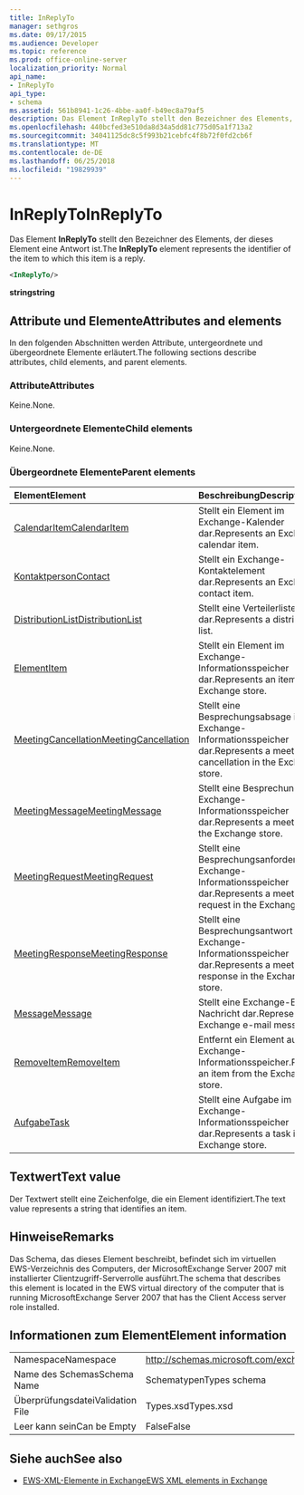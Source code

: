 ```yaml
---
title: InReplyTo
manager: sethgros
ms.date: 09/17/2015
ms.audience: Developer
ms.topic: reference
ms.prod: office-online-server
localization_priority: Normal
api_name:
- InReplyTo
api_type:
- schema
ms.assetid: 561b8941-1c26-4bbe-aa0f-b49ec8a79af5
description: Das Element InReplyTo stellt den Bezeichner des Elements, der dieses Element eine Antwort ist.
ms.openlocfilehash: 440bcfed3e510da8d34a5dd81c775d05a1f713a2
ms.sourcegitcommit: 34041125dc8c5f993b21cebfc4f8b72f0fd2cb6f
ms.translationtype: MT
ms.contentlocale: de-DE
ms.lasthandoff: 06/25/2018
ms.locfileid: "19829939"
---
```

# <a name="inreplyto"></a><span data-ttu-id="9c7a8-103">InReplyTo</span><span class="sxs-lookup"><span data-stu-id="9c7a8-103">InReplyTo</span></span>

<span data-ttu-id="9c7a8-104">Das Element **InReplyTo** stellt den Bezeichner des Elements, der dieses Element eine Antwort ist.</span><span class="sxs-lookup"><span data-stu-id="9c7a8-104">The **InReplyTo** element represents the identifier of the item to which this item is a reply.</span></span> 
  
```xml
<InReplyTo/>
```

 <span data-ttu-id="9c7a8-105">**string**</span><span class="sxs-lookup"><span data-stu-id="9c7a8-105">**string**</span></span>
## <a name="attributes-and-elements"></a><span data-ttu-id="9c7a8-106">Attribute und Elemente</span><span class="sxs-lookup"><span data-stu-id="9c7a8-106">Attributes and elements</span></span>

<span data-ttu-id="9c7a8-107">In den folgenden Abschnitten werden Attribute, untergeordnete und übergeordnete Elemente erläutert.</span><span class="sxs-lookup"><span data-stu-id="9c7a8-107">The following sections describe attributes, child elements, and parent elements.</span></span>
  
### <a name="attributes"></a><span data-ttu-id="9c7a8-108">Attribute</span><span class="sxs-lookup"><span data-stu-id="9c7a8-108">Attributes</span></span>

<span data-ttu-id="9c7a8-109">Keine.</span><span class="sxs-lookup"><span data-stu-id="9c7a8-109">None.</span></span>
  
### <a name="child-elements"></a><span data-ttu-id="9c7a8-110">Untergeordnete Elemente</span><span class="sxs-lookup"><span data-stu-id="9c7a8-110">Child elements</span></span>

<span data-ttu-id="9c7a8-111">Keine.</span><span class="sxs-lookup"><span data-stu-id="9c7a8-111">None.</span></span>
  
### <a name="parent-elements"></a><span data-ttu-id="9c7a8-112">Übergeordnete Elemente</span><span class="sxs-lookup"><span data-stu-id="9c7a8-112">Parent elements</span></span>

|<span data-ttu-id="9c7a8-113">**Element**</span><span class="sxs-lookup"><span data-stu-id="9c7a8-113">**Element**</span></span>|<span data-ttu-id="9c7a8-114">**Beschreibung**</span><span class="sxs-lookup"><span data-stu-id="9c7a8-114">**Description**</span></span>|
|:-----|:-----|
|[<span data-ttu-id="9c7a8-115">CalendarItem</span><span class="sxs-lookup"><span data-stu-id="9c7a8-115">CalendarItem</span></span>](calendaritem.md) <br/> |<span data-ttu-id="9c7a8-116">Stellt ein Element im Exchange-Kalender dar.</span><span class="sxs-lookup"><span data-stu-id="9c7a8-116">Represents an Exchange calendar item.</span></span>  <br/> |
|[<span data-ttu-id="9c7a8-117">Kontaktperson</span><span class="sxs-lookup"><span data-stu-id="9c7a8-117">Contact</span></span>](contact.md) <br/> |<span data-ttu-id="9c7a8-118">Stellt ein Exchange-Kontaktelement dar.</span><span class="sxs-lookup"><span data-stu-id="9c7a8-118">Represents an Exchange contact item.</span></span>  <br/> |
|[<span data-ttu-id="9c7a8-119">DistributionList</span><span class="sxs-lookup"><span data-stu-id="9c7a8-119">DistributionList</span></span>](distributionlist.md) <br/> |<span data-ttu-id="9c7a8-120">Stellt eine Verteilerliste dar.</span><span class="sxs-lookup"><span data-stu-id="9c7a8-120">Represents a distribution list.</span></span>  <br/> |
|[<span data-ttu-id="9c7a8-121">Element</span><span class="sxs-lookup"><span data-stu-id="9c7a8-121">Item</span></span>](item.md) <br/> |<span data-ttu-id="9c7a8-122">Stellt ein Element im Exchange-Informationsspeicher dar.</span><span class="sxs-lookup"><span data-stu-id="9c7a8-122">Represents an item in the Exchange store.</span></span>  <br/> |
|[<span data-ttu-id="9c7a8-123">MeetingCancellation</span><span class="sxs-lookup"><span data-stu-id="9c7a8-123">MeetingCancellation</span></span>](meetingcancellation.md) <br/> |<span data-ttu-id="9c7a8-124">Stellt eine Besprechungsabsage im Exchange-Informationsspeicher dar.</span><span class="sxs-lookup"><span data-stu-id="9c7a8-124">Represents a meeting cancellation in the Exchange store.</span></span>  <br/> |
|[<span data-ttu-id="9c7a8-125">MeetingMessage</span><span class="sxs-lookup"><span data-stu-id="9c7a8-125">MeetingMessage</span></span>](meetingmessage.md) <br/> |<span data-ttu-id="9c7a8-126">Stellt eine Besprechung im Exchange-Informationsspeicher dar.</span><span class="sxs-lookup"><span data-stu-id="9c7a8-126">Represents a meeting in the Exchange store.</span></span>  <br/> |
|[<span data-ttu-id="9c7a8-127">MeetingRequest</span><span class="sxs-lookup"><span data-stu-id="9c7a8-127">MeetingRequest</span></span>](meetingrequest.md) <br/> |<span data-ttu-id="9c7a8-128">Stellt eine Besprechungsanforderung im Exchange-Informationsspeicher dar.</span><span class="sxs-lookup"><span data-stu-id="9c7a8-128">Represents a meeting request in the Exchange store.</span></span>  <br/> |
|[<span data-ttu-id="9c7a8-129">MeetingResponse</span><span class="sxs-lookup"><span data-stu-id="9c7a8-129">MeetingResponse</span></span>](meetingresponse.md) <br/> |<span data-ttu-id="9c7a8-130">Stellt eine Besprechungsantwort im Exchange-Informationsspeicher dar.</span><span class="sxs-lookup"><span data-stu-id="9c7a8-130">Represents a meeting response in the Exchange store.</span></span>  <br/> |
|[<span data-ttu-id="9c7a8-131">Message</span><span class="sxs-lookup"><span data-stu-id="9c7a8-131">Message</span></span>](message-ex15websvcsotherref.md) <br/> |<span data-ttu-id="9c7a8-132">Stellt eine Exchange-E-Mail-Nachricht dar.</span><span class="sxs-lookup"><span data-stu-id="9c7a8-132">Represents an Exchange e-mail message.</span></span>  <br/> |
|[<span data-ttu-id="9c7a8-133">RemoveItem</span><span class="sxs-lookup"><span data-stu-id="9c7a8-133">RemoveItem</span></span>](removeitem.md) <br/> |<span data-ttu-id="9c7a8-134">Entfernt ein Element aus dem Exchange-Informationsspeicher.</span><span class="sxs-lookup"><span data-stu-id="9c7a8-134">Removes an item from the Exchange store.</span></span>  <br/> |
|[<span data-ttu-id="9c7a8-135">Aufgabe</span><span class="sxs-lookup"><span data-stu-id="9c7a8-135">Task</span></span>](task.md) <br/> |<span data-ttu-id="9c7a8-136">Stellt eine Aufgabe im Exchange-Informationsspeicher dar.</span><span class="sxs-lookup"><span data-stu-id="9c7a8-136">Represents a task in the Exchange store.</span></span>  <br/> |
   
## <a name="text-value"></a><span data-ttu-id="9c7a8-137">Textwert</span><span class="sxs-lookup"><span data-stu-id="9c7a8-137">Text value</span></span>

<span data-ttu-id="9c7a8-138">Der Textwert stellt eine Zeichenfolge, die ein Element identifiziert.</span><span class="sxs-lookup"><span data-stu-id="9c7a8-138">The text value represents a string that identifies an item.</span></span>
  
## <a name="remarks"></a><span data-ttu-id="9c7a8-139">Hinweise</span><span class="sxs-lookup"><span data-stu-id="9c7a8-139">Remarks</span></span>

<span data-ttu-id="9c7a8-140">Das Schema, das dieses Element beschreibt, befindet sich im virtuellen EWS-Verzeichnis des Computers, der MicrosoftExchange Server 2007 mit installierter Clientzugriff-Serverrolle ausführt.</span><span class="sxs-lookup"><span data-stu-id="9c7a8-140">The schema that describes this element is located in the EWS virtual directory of the computer that is running MicrosoftExchange Server 2007 that has the Client Access server role installed.</span></span>
  
## <a name="element-information"></a><span data-ttu-id="9c7a8-141">Informationen zum Element</span><span class="sxs-lookup"><span data-stu-id="9c7a8-141">Element information</span></span>

|||
|:-----|:-----|
|<span data-ttu-id="9c7a8-142">Namespace</span><span class="sxs-lookup"><span data-stu-id="9c7a8-142">Namespace</span></span>  <br/> |http://schemas.microsoft.com/exchange/services/2006/types  <br/> |
|<span data-ttu-id="9c7a8-143">Name des Schemas</span><span class="sxs-lookup"><span data-stu-id="9c7a8-143">Schema Name</span></span>  <br/> |<span data-ttu-id="9c7a8-144">Schematypen</span><span class="sxs-lookup"><span data-stu-id="9c7a8-144">Types schema</span></span>  <br/> |
|<span data-ttu-id="9c7a8-145">Überprüfungsdatei</span><span class="sxs-lookup"><span data-stu-id="9c7a8-145">Validation File</span></span>  <br/> |<span data-ttu-id="9c7a8-146">Types.xsd</span><span class="sxs-lookup"><span data-stu-id="9c7a8-146">Types.xsd</span></span>  <br/> |
|<span data-ttu-id="9c7a8-147">Leer kann sein</span><span class="sxs-lookup"><span data-stu-id="9c7a8-147">Can be Empty</span></span>  <br/> |<span data-ttu-id="9c7a8-148">False</span><span class="sxs-lookup"><span data-stu-id="9c7a8-148">False</span></span>  <br/> |
   
## <a name="see-also"></a><span data-ttu-id="9c7a8-149">Siehe auch</span><span class="sxs-lookup"><span data-stu-id="9c7a8-149">See also</span></span>



- [<span data-ttu-id="9c7a8-150">EWS-XML-Elemente in Exchange</span><span class="sxs-lookup"><span data-stu-id="9c7a8-150">EWS XML elements in Exchange</span></span>](ews-xml-elements-in-exchange.md)

